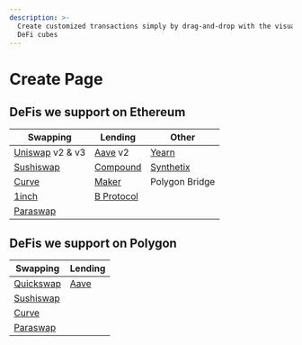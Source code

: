```yaml
---
description: >-
  Create customized transactions simply by drag-and-drop with the visualized
  DeFi cubes
---
```


# Create Page

## DeFis we support on Ethereum

| Swapping                                            | Lending                                 | Other                                 |
| --------------------------------------------------- | --------------------------------------- | ------------------------------------- |
| [Uniswap](https://uniswap.org) v2 & v3              | [Aave](https://aave.com) v2             | [Yearn](https://yearn.finance/#/home) |
| [Sushiswap](https://www.sushi.com)                  | [Compound](https://compound.finance)    | [Synthetix](https://synthetix.io)     |
| [Curve](https://curve.fi)                           | [Maker](https://makerdao.com/en/)       | Polygon Bridge                        |
| [1inch](https://1inch.io)                           | [B Protocol](https://www.bprotocol.org) |                                       |
| [Paraswap](https://paraswap.io/#/?network=ethereum) |                                         |                                       |

## DeFis we support on Polygon

| Swapping                                           | Lending                  |
| -------------------------------------------------- | ------------------------ |
| [Quickswap](https://quickswap.exchange/#/swap)     | [Aave](https://aave.com) |
| [Sushiswap](https://www.sushi.com)                 |                          |
| [Curve](https://curve.fi)                          |                          |
| [Paraswap](https://paraswap.io/#/?network=polygon) |                          |

